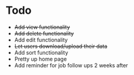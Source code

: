 # Todo
- ~~Add view functionality~~
- ~~Add delete functionality~~
- Add edit functionality
- ~~Let users download/upload their data~~
- Add sort functionality
- Pretty up home page
- Add reminder for job follow ups 2 weeks after
